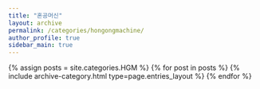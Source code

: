 ```yaml
---
title: "혼공머신"
layout: archive
permalink: /categories/hongongmachine/
author_profile: true
sidebar_main: true
---
```



{% assign posts = site.categories.HGM %}
{% for post in posts %} {% include archive-category.html type=page.entries_layout %} {% endfor %}

